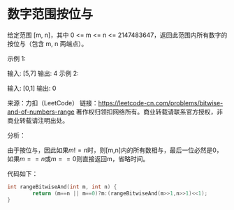# 数字范围按位与

给定范围 [m, n]，其中 0 <= m <= n <= 2147483647，返回此范围内所有数字的按位与（包含 m, n 两端点）。

示例 1: 

输入: [5,7]
输出: 4
示例 2:

输入: [0,1]
输出: 0

来源：力扣（LeetCode）
链接：https://leetcode-cn.com/problems/bitwise-and-of-numbers-range
著作权归领扣网络所有。商业转载请联系官方授权，非商业转载请注明出处。



分析：

由于按位与，因此如果$m!=n$时，则[m,n]内的所有数相与，最后一位必然是0，如果$m==n$或$m==0$则直接返回m，省略时间。

代码如下：

~~~c++
int rangeBitwiseAnd(int m, int n) {
        return (m==n || m==0)?m:(rangeBitwiseAnd(m>>1,n>>1)<<1);
}
~~~

